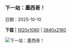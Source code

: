 ### 下一站：墨西哥！

日期：2025-10-10

**下载**  |  [1920x1080](https://cn.bing.com/th?id=OHR.WoodDuckHen_ZH-CN9558916773_1920x1080.jpg)  |  [3840x2160](https://cn.bing.com/th?id=OHR.WoodDuckHen_ZH-CN9558916773_UHD.jpg)

![下一站：墨西哥！](https://cn.bing.com/th?id=OHR.WoodDuckHen_ZH-CN9558916773_1920x1080.jpg "林鸳鸯，美国 (© ps50ace/iStock/Getty Images)")


